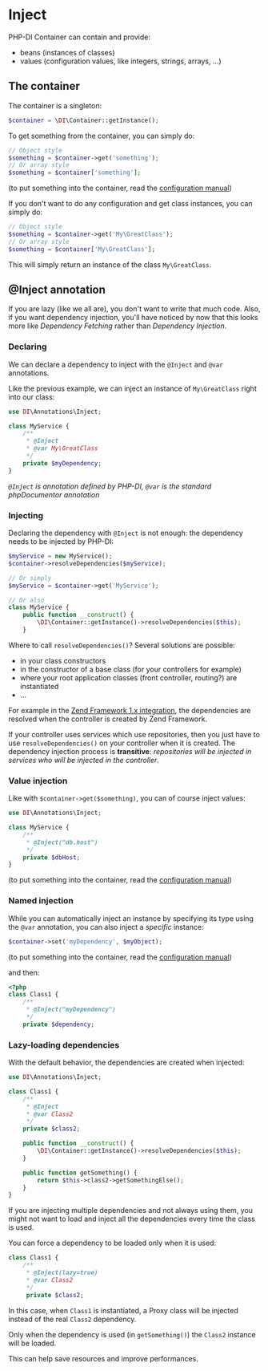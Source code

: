# Inject


PHP-DI Container can contain and provide:

- beans (instances of classes)
- values (configuration values, like integers, strings, arrays, ...)


## The container

The container is a singleton:

```php
$container = \DI\Container::getInstance();
```

To get something from the container, you can simply do:

```php
// Object style
$something = $container->get('something');
// Or array style
$something = $container['something'];
```

(to put something into the container, read the [configuration manual](doc/configure))

If you don't want to do any configuration and get class instances, you can simply do:

```php
// Object style
$something = $container->get('My\GreatClass');
// Or array style
$something = $container['My\GreatClass'];
```

This will simply return an instance of the class `My\GreatClass`.


## @Inject annotation

If you are lazy (like we all are), you don't want to write that much code.
Also, if you want dependency injection, you'll have noticed by now that this looks more like
*Dependency Fetching* rather than *Dependency Injection*.

### Declaring

We can declare a dependency to inject with the `@Inject` and `@var` annotations.

Like the previous example, we can inject an instance of `My\GreatClass` right into our class:

```php
use DI\Annotations\Inject;

class MyService {
    /**
     * @Inject
     * @var My\GreatClass
     */
    private $myDependency;
}
```

*`@Inject` is annotation defined by PHP-DI, `@var` is the standard phpDocumentor annotation*

### Injecting

Declaring the dependency with `@Inject` is not enough: the dependency needs to be injected by PHP-DI:

```php
$myService = new MyService();
$container->resolveDependencies($myService);

// Or simply
$myService = $container->get('MyService');

// Or also
class MyService {
    public function __construct() {
        \DI\Container::getInstance()->resolveDependencies($this);
    }
```

Where to call `resolveDependencies()`? Several solutions are possible:

- in your class constructors
- in the constructor of a base class (for your controllers for example)
- where your root application classes (front controller, routing?) are instantiated
- ...

For example in the [Zend Framework 1.x integration](getting-started), the dependencies are resolved
when the controller is created by Zend Framework.

If your controller uses services which use repositories, then you just have to use `resolveDependencies()`
on your controller when it is created.
The dependency injection process is **transitive**: *repositories will be injected in services who
will be injected in the controller*.


### Value injection

Like with `$container->get($something)`, you can of course inject values:

```php
use DI\Annotations\Inject;

class MyService {
    /**
     * @Inject("db.host")
     */
    private $dbHost;
}
```

(to put something into the container, read the [configuration manual](doc/configure))


### Named injection

While you can automatically inject an instance by specifying its type using the `@var` annotation,
you can also inject a *specific* instance:

```php
$container->set('myDependency', $myObject);
```

(to put something into the container, read the [configuration manual](doc/configure))

and then:

```php
<?php
class Class1 {
	/**
	 * @Inject("myDependency")
	 */
	private $dependency;
```


### Lazy-loading dependencies

With the default behavior, the dependencies are created when injected:

```php
use DI\Annotations\Inject;

class Class1 {
    /**
     * @Inject
     * @var Class2
     */
    private $class2;

    public function __construct() {
        \DI\Container::getInstance()->resolveDependencies($this);
    }

    public function getSomething() {
        return $this->class2->getSomethingElse();
    }
}
```

If you are injecting multiple dependencies and not always using them, you might not want to load and
inject all the dependencies every time the class is used.

You can force a dependency to be loaded only when it is used:

```php
class Class1 {
    /**
     * @Inject(lazy=true)
     * @var Class2
     */
     private $class2;
```

In this case, when `Class1` is instantiated, a Proxy class will be injected instead of the real `Class2` dependency.

Only when the dependency is used (in `getSomething()`) the `Class2` instance will be loaded.

This can help save resources and improve performances.
